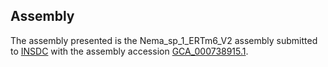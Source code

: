 

Assembly
--------

The assembly presented is the Nema\_sp\_1\_ERTm6\_V2 assembly submitted
to [INSDC](http://www.insdc.org) with the assembly accession
[GCA\_000738915.1](http://www.ebi.ac.uk/ena/data/view/GCA_000738915.1).
